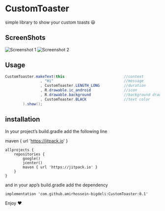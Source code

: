 # CustomToaster
simple library to show your custom toasts :smiley:

## ScreenShots

![Screenshot 1](https://cdn1.imggmi.com/uploads/2019/10/31/d5fed8153dd92c828ce4a1e5617d46a8-full.png)
![Screenshot 2](https://cdn1.imggmi.com/uploads/2019/10/31/2e414bf845a4182695446a741fb301ef-full.png)

## Usage 

```java
CustomToaster.makeText(this                           //context
                , "Hi"                                //message
                , CustomToaster.LENGTH_LONG           //duration
                , R.drawable.ic_android               //icon
                , R.drawable.background               //background drawable
                , CustomToaster.BLACK                 //text color 
        ).show();
```
## installation

In your project’s build.gradle add the following line

maven { url 'https://jitpack.io' }

```
allprojects {
    repositories {
        google()
        jcenter()
        maven { url 'https://jitpack.io' }
    }
}
```
and in your app’s build.gradle add the dependency
```
implementation 'com.github.amirhossein-bigdeli:CustomToaster:0.1'
```
Enjoy :heart:
